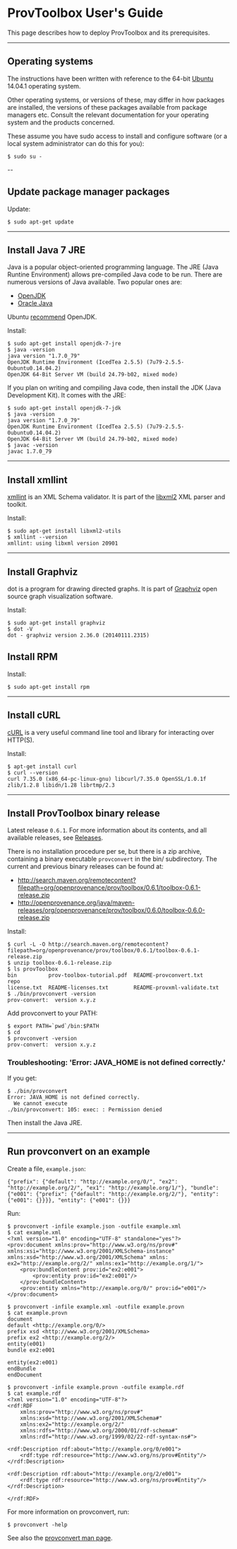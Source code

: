 # ProvToolbox User's Guide

This page describes how to deploy ProvToolbox and its prerequisites.

---

## Operating systems

The instructions have been written with reference to the 64-bit [Ubuntu](http://www.ubuntu.com/) 14.04.1 operating system.

Other operating systems, or versions of these, may differ in how packages are installed, the versions of these packages available from package managers etc. Consult the relevant documentation for your operating system and the products concerned.

These assume you have sudo access to install and configure software (or a local system administrator can do this for you):

    $ sudo su -

--

## Update package manager packages

Update:

    $ sudo apt-get update

---

## Install Java 7 JRE

Java is a popular object-oriented programming language. The JRE (Java Runtine Environment) allows pre-compiled Java code to be run. There are numerous versions of Java available. Two popular ones are:

* [OpenJDK](http://openjdk.java.net/)
* [Oracle Java](https://www.java.com/en/)

Ubuntu [recommend](https://help.ubuntu.com/community/Java) OpenJDK.

Install:

    $ sudo apt-get install openjdk-7-jre
    $ java -version
    java version "1.7.0_79"
    OpenJDK Runtime Environment (IcedTea 2.5.5) (7u79-2.5.5-0ubuntu0.14.04.2)
    OpenJDK 64-Bit Server VM (build 24.79-b02, mixed mode)

If you plan on writing and compiling Java code, then install the JDK (Java Development Kit). It comes with the JRE:

    $ sudo apt-get install openjdk-7-jdk
    $ java -version
    java version "1.7.0_79"
    OpenJDK Runtime Environment (IcedTea 2.5.5) (7u79-2.5.5-0ubuntu0.14.04.2)
    OpenJDK 64-Bit Server VM (build 24.79-b02, mixed mode)
    $ javac -version
    javac 1.7.0_79

---

## Install xmllint

[xmllint](http://xmlsoft.org/xmllint.html) is an XML Schema validator. It is part of the [libxml2](http://xmlsoft.org/) XML parser and toolkit.

Install:

    $ sudo apt-get install libxml2-utils
    $ xmllint --version
    xmllint: using libxml version 20901

---

## Install Graphviz

dot is a program for drawing directed graphs. It is part of [Graphviz](http://www.graphviz.org/) open source graph visualization software. 

Install:

    $ sudo apt-get install graphviz
    $ dot -V
    dot - graphviz version 2.36.0 (20140111.2315)

##  Install RPM

Install:

    $ sudo apt-get install rpm

---

## Install cURL

[cURL](http://curl.haxx.se/) is a very useful command line tool and library for interacting over HTTP(S).

Install:

    $ apt-get install curl
    $ curl --version
    curl 7.35.0 (x86_64-pc-linux-gnu) libcurl/7.35.0 OpenSSL/1.0.1f zlib/1.2.8 libidn/1.28 librtmp/2.3

---

## Install ProvToolbox binary release

Latest release `0.6.1`. For more information about its contents, and all available releases, see [Releases](https://github.com/lucmoreau/ProvToolbox/wiki/Releases).

There is no installation procedure per se, but there is a zip archive, containing a binary executable `provconvert` in the bin/ subdirectory. The current and previous binary releases can be found at:

* http://search.maven.org/remotecontent?filepath=org/openprovenance/prov/toolbox/0.6.1/toolbox-0.6.1-release.zip
* http://openprovenance.org/java/maven-releases/org/openprovenance/prov/toolbox/0.6.0/toolbox-0.6.0-release.zip

Install:

    $ curl -L -O http://search.maven.org/remotecontent?filepath=org/openprovenance/prov/toolbox/0.6.1/toolbox-0.6.1-release.zip
    $ unzip toolbox-0.6.1-release.zip
    $ ls provToolbox
    bin          prov-toolbox-tutorial.pdf  README-provconvert.txt       repo
    license.txt  README-licenses.txt        README-provxml-validate.txt
    $ ./bin/provconvert -version
    prov-convert:  version x.y.z

Add provconvert to your PATH:

    $ export PATH=`pwd`/bin:$PATH
    $ cd
    $ provconvert -version
    prov-convert:  version x.y.z

### Troubleshooting: 'Error: JAVA_HOME is not defined correctly.'

If you get:

    $ ./bin/provconvert
    Error: JAVA_HOME is not defined correctly.
      We cannot execute 
    ./bin/provconvert: 105: exec: : Permission denied

Then install the Java JRE.

---

## Run provconvert on an example

Create a file, `example.json`:

    {"prefix": {"default": "http://example.org/0/", "ex2": "http://example.org/2/", "ex1": "http://example.org/1/"}, "bundle": {"e001": {"prefix": {"default": "http://example.org/2/"}, "entity": {"e001": {}}}}, "entity": {"e001": {}}}

Run:

    $ provconvert -infile example.json -outfile example.xml
    $ cat example.xml
    <?xml version="1.0" encoding="UTF-8" standalone="yes"?>
    <prov:document xmlns:prov="http://www.w3.org/ns/prov#" xmlns:xsi="http://www.w3.org/2001/XMLSchema-instance" xmlns:xsd="http://www.w3.org/2001/XMLSchema" xmlns:
    ex2="http://example.org/2/" xmlns:ex1="http://example.org/1/">
        <prov:bundleContent prov:id="ex2:e001">
            <prov:entity prov:id="ex2:e001"/>
        </prov:bundleContent>
        <prov:entity xmlns="http://example.org/0/" prov:id="e001"/>
    </prov:document>

    $ provconvert -infile example.xml -outfile example.provn
    $ cat example.provn
    document
    default <http://example.org/0/>
    prefix xsd <http://www.w3.org/2001/XMLSchema>
    prefix ex2 <http://example.org/2/>
    entity(e001)
    bundle ex2:e001

    entity(ex2:e001)
    endBundle
    endDocument
    
    $ provconvert -infile example.provn -outfile example.rdf
    $ cat example.rdf
    <?xml version="1.0" encoding="UTF-8"?>
    <rdf:RDF
    	xmlns:prov="http://www.w3.org/ns/prov#"
    	xmlns:xsd="http://www.w3.org/2001/XMLSchema#"
	    xmlns:ex2="http://example.org/2/"
	    xmlns:rdfs="http://www.w3.org/2000/01/rdf-schema#"
	    xmlns:rdf="http://www.w3.org/1999/02/22-rdf-syntax-ns#">

    <rdf:Description rdf:about="http://example.org/0/e001">
    	<rdf:type rdf:resource="http://www.w3.org/ns/prov#Entity"/>
    </rdf:Description>

    <rdf:Description rdf:about="http://example.org/2/e001">
	    <rdf:type rdf:resource="http://www.w3.org/ns/prov#Entity"/>
    </rdf:Description>

    </rdf:RDF>

For more information on provconvert, run:

    $ provconvert -help

See also the [provconvert man page](./manpage.md).
